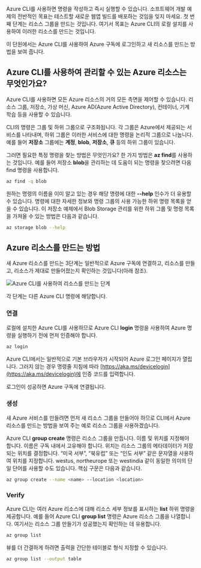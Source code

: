 Azure CLI를 사용하면 명령을 작성하고 즉시 실행할 수 있습니다. 소프트웨어 개발 예제의 전반적인 목표는 테스트할 새로운 웹앱 빌드를 배포하는 것임을 잊지 마세요. 첫 번째 단계는 리소스 그룹을 만드는 것입니다. 여기서 목표는 Azure CLI의 로컬 설치를 사용하여 이러한 리소스를 만드는 것입니다. 

이 단원에서는 Azure CLI를 사용하여 Azure 구독에 로그인하고 새 리소스를 만드는 방법을 보여 줍니다.

## <a name="what-azure-resources-can-be-managed-using-the-azure-cli"></a>Azure CLI를 사용하여 관리할 수 있는 Azure 리소스는 무엇인가요?
Azure CLI를 사용하면 모든 Azure 리소스의 거의 모든 측면을 제어할 수 있습니다. 리소스 그룹, 저장소, 가상 머신, Azure AD(Azure Active Directory), 컨테이너, 기계 학습 등을 사용할 수 있습니다.

CLI의 명령은 그룹 및 하위 그룹으로 구조화됩니다. 각 그룹은 Azure에서 제공되는 서비스를 나타내며, 하위 그룹은 이러한 서비스에 대한 명령을 논리적 그룹으로 나눕니다. 예를 들어 **저장소** 그룹에는 **계정**, **blob**, **저장소**, **큐** 등의 하위 그룹이 있습니다.

그러면 필요한 특정 명령을 찾는 방법은 무엇인가요? 한 가지 방법은 **az find**를 사용하는 것입니다. 예를 들어 저장소 **blob**을 관리하는 데 도움이 되는 명령을 찾으려면 다음 find 명령을 사용합니다.

```bash
az find -q blob
```

원하는 명령의 이름을 이미 알고 있는 경우 해당 명령에 대한 **--help** 인수가 더 유용할 수 있습니다. 명령에 대한 자세한 정보와 명령 그룹의 사용 가능한 하위 명령 목록을 얻을 수 있습니다. 이 저장소 예제에서 Blob Storage 관리를 위한 하위 그룹 및 명령 목록을 가져올 수 있는 방법은 다음과 같습니다.

```bash
az storage blob --help
```

## <a name="how-to-create-an-azure-resource"></a>Azure 리소스를 만드는 방법
새 Azure 리소스를 만드는 3단계는 일반적으로 Azure 구독에 연결하고, 리소스를 만들고, 리소스가 제대로 만들어졌는지 확인하는 것입니다(아래 참조).

![Azure CLI를 사용하여 리소스를 만드는 단계](../media-drafts/4-create-resources-overview.png)

각 단계는 다른 Azure CLI 명령에 해당합니다.

### <a name="connect"></a>연결
로컬에 설치한 Azure CLI를 사용하므로 Azure CLI **login** 명령을 사용하여 Azure 명령을 실행하기 전에 먼저 인증해야 합니다. 

```bash
az login
```

Azure CLI에서는 일반적으로 기본 브라우저가 시작되어 Azure 로그인 페이지가 열립니다. 그러지 않는 경우 명령줄 지침에 따라 [https://aka.ms/devicelogin](https://aka.ms/devicelogin)에 인증 코드를 입력합니다.

로그인이 성공하면 Azure 구독에 연결됩니다. 

### <a name="create"></a>생성
새 Azure 서비스를 만들려면 먼저 새 리소스 그룹을 만들어야 하므로 CLI에서 Azure 리소스를 만드는 방법을 보여 주는 예로 리소스 그룹을 사용하겠습니다.

Azure CLI **group create** 명령은 리소스 그룹을 만듭니다. 이름 및 위치를 지정해야 합니다. 이름은 구독 내에서 고유해야 합니다. 위치는 리소스 그룹의 메타데이터가 저장되는 위치를 결정합니다. “미국 서부”, “북유럽” 또는 “인도 서부” 같은 문자열을 사용하여 위치를 지정합니다. westus, northeurope 또는 westindia 같이 동일한 의미의 단일 단어를 사용할 수도 있습니다. 핵심 구문은 다음과 같습니다.

```bash
az group create --name <name> --location <location>
```

### <a name="verify"></a>Verify
Azure CLI는 여러 Azure 리소스에 대해 리소스 세부 정보를 표시하는 **list** 하위 명령을 제공합니다. 예를 들어 Azure CLI **group list** 명령은 Azure 리소스 그룹을 나열합니다. 여기서는 리소스 그룹 만들기가 성공했는지 확인하는 데 유용합니다.

```bash
az group list
```

뷰를 더 간결하게 하려면 출력을 간단한 테이블로 형식 지정할 수 있습니다.

```bash
az group list --output table
```
